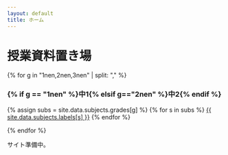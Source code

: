 ```yaml
---
layout: default
title: ホーム
---
```

# 授業資料置き場
<div class="grid">
{% for g in "1nen,2nen,3nen" | split: "," %}
  <div>
    <h3>{% if g == "1nen" %}中1{% elsif g=="2nen" %}中2{% endif %}</h3>
    <p>
    {% assign subs = site.data.subjects.grades[g] %}
    {% for s in subs %}
      <a href="/{{ g }}/{{ s }}/">{{ site.data.subjects.labels[s] }}</a>
    {% endfor %}
    </p>
  </div>
{% endfor %}
</div>

サイト準備中。
